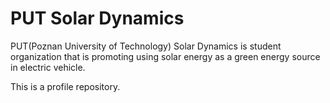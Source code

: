 # PUT Solar Dynamics
PUT(Poznan University of Technology) Solar Dynamics is student organization that is promoting using solar energy as a green energy source in electric vehicle.

This is a profile repository.
